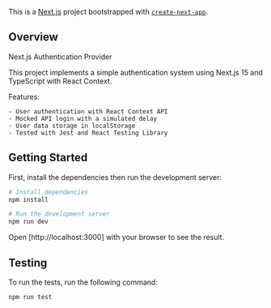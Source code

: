 This is a [Next.js](https://nextjs.org) project bootstrapped with [`create-next-app`](https://nextjs.org/docs/app/api-reference/cli/create-next-app).

## Overview

Next.js Authentication Provider

This project implements a simple authentication system using Next.js 15 and TypeScript with React Context.

Features:

    - User authentication with React Context API
    - Mocked API login with a simulated delay
    - User data storage in localStorage
    - Tested with Jest and React Testing Library


## Getting Started

First, install the dependencies then run the development server:

```bash
# Install dependencies
npm install

# Run the development server
npm run dev
```

Open [http://localhost:3000] with your browser to see the result.


## Testing

To run the tests, run the following command:

```bash
npm run test
```

